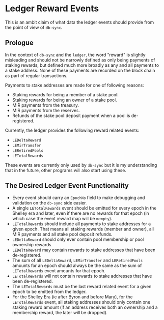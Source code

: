 # Ledger Reward Events

This is an ambit claim of what data the ledger events should provide from the point of view of
`db-sync`.

## Prologue

In the context of `db-sync` and the `ledger`, the word "reward" is slightly misleading and should
not be narrowly defined as only being payments of staking rewards, but defined much more broadly as
any and all payments to a stake address. None of these payments are recorded on the block chain as
part of regular transactions.

Payments to stake addresses are made for one of following reasons:
* Staking rewards for being a member of a stake pool.
* Staking rewards for being an owner of a stake pool.
* MIR payments from the treasury.
* MIR payments from the reserves.
* Refunds of the stake pool deposit payment when a pool is de-registered.

Currently, the ledger provides the following reward related events:
* `LEDeltaReward`
* `LEMirTransfer`
* `LERetiredPools`
* `LETotalRewards`

These events are currently only used by `db-sync` but it is my understanding that in the future,
other programs will also start using these.


## The Desired Ledger Event Functionality

* Every event should carry an `EpochNo` field to make debugging and validation on the `db-sync` side
  easier.
* A single `LETotalRewards` event should be emitted for every epoch in the Shelley era and later,
  even if there are no rewards for that epoch (in which case the event reward map will be `mempty`).
* `LETotalRewards` should include all payments to stake addresses for a given epoch. That means
  all staking rewards (member and owner), all MIR payments and all stake pool deposit refunds.
* `LEDeltaReward` should only ever contain pool membership or pool ownership rewards.
* `LEDeltaReward` may contain rewards to stake addresses that have been de-registered.
* The sum of all `LEDeltaReward`, `LEMirTransfer` and `LERetiredPools` amounts for an epoch should
  always be the same as the sum of `LETotalRewards` event amounts for that epoch.
* `LETotalRewards` will not contain rewards to stake addresses that have been de-registered.
* The `LETotalRewards` must be the last reward related event for a given epoch to be emitted from
  the ledger.
* For the Shelley Era (ie after Byron and before Mary), for the `LETotalRewards` event, all staking
  addresses should only contain one staking reward amount (if an address receives both an ownership
  and a membership reward, the later will be dropped).

